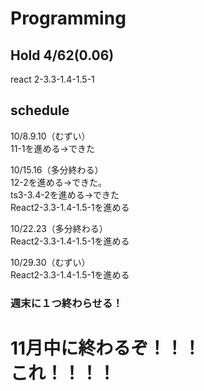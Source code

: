 # Programming

## Hold 4/62(0.06)

react
2-3.3-1.4-1.5-1

## schedule

10/8.9.10（むずい）<br>
11-1を進める→できた

10/15.16（多分終わる）<br>
12-2を進める→できた。<br>
ts3-3.4-2を進める→できた<br>
React2-3.3-1.4-1.5-1を進める

10/22.23（多分終わる）<br>
React2-3.3-1.4-1.5-1を進める

10/29.30（むずい）<br>
React2-3.3-1.4-1.5-1を進める

### 週末に１つ終わらせる！

# 11月中に終わるぞ！！！<br>これ！！！！
